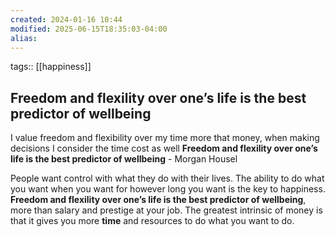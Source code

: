 ```yaml
---
created: 2024-01-16 10:44
modified: 2025-06-15T18:35:03-04:00
alias: 
---
```

tags:: [[happiness]]
## Freedom and flexility over one’s life is the best predictor of wellbeing 
I value freedom and flexibility over my time more that money, when making decisions I consider the time cost as well
**Freedom and flexility over one’s life is the best predictor of wellbeing** - Morgan Housel


People want control with what they do with their lives. The ability to do what you want when you want for however long you want is the key to happiness.
**Freedom and flexility over one’s life is the best predictor of wellbeing**, more than salary and prestige at your job.
The greatest intrinsic of money is that it gives you more **time** and resources to do what you want to do.




